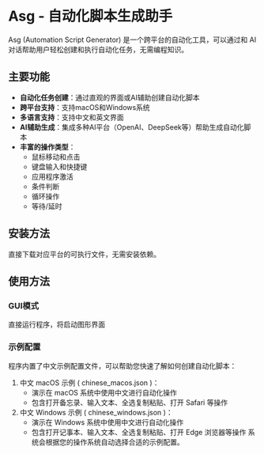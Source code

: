# Asg - 自动化脚本生成助手

Asg (Automation Script Generator) 是一个跨平台的自动化工具，可以通过和 AI 对话帮助用户轻松创建和执行自动化任务，无需编程知识。

## 主要功能

- **自动化任务创建**：通过直观的界面或AI辅助创建自动化脚本
- **跨平台支持**：支持macOS和Windows系统
- **多语言支持**：支持中文和英文界面
- **AI辅助生成**：集成多种AI平台（OpenAI、DeepSeek等）帮助生成自动化脚本
- **丰富的操作类型**：
  - 鼠标移动和点击
  - 键盘输入和快捷键
  - 应用程序激活
  - 条件判断
  - 循环操作
  - 等待/延时

## 安装方法

直接下载对应平台的可执行文件，无需安装依赖。

## 使用方法

### GUI模式

直接运行程序，将启动图形界面

### 示例配置
程序内置了中文示例配置文件，可以帮助您快速了解如何创建自动化脚本：
1. 中文 macOS 示例 ( chinese_macos.json )：
   - 演示在 macOS 系统中使用中文进行自动化操作
   - 包含打开备忘录、输入文本、全选复制粘贴、打开 Safari 等操作
2. 中文 Windows 示例 ( chinese_windows.json )：
   - 演示在 Windows 系统中使用中文进行自动化操作
   - 包含打开记事本、输入文本、全选复制粘贴、打开 Edge 浏览器等操作
系统会根据您的操作系统自动选择合适的示例配置。